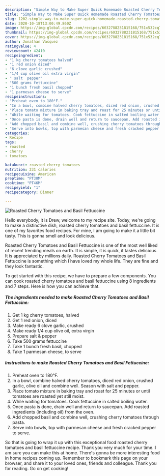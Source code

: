 ```yaml
---
description: "Simple Way to Make Super Quick Homemade Roasted Cherry Tomatoes and Basil Fettuccine"
title: "Simple Way to Make Super Quick Homemade Roasted Cherry Tomatoes and Basil Fettuccine"
slug: 1202-simple-way-to-make-super-quick-homemade-roasted-cherry-tomatoes-and-basil-fettuccine
date: 2020-10-18T13:00:49.860Z
image: https://img-global.cpcdn.com/recipes/6032788231815168/751x532cq70/roasted-cherry-tomatoes-and-basil-fettuccine-recipe-main-photo.jpg
thumbnail: https://img-global.cpcdn.com/recipes/6032788231815168/751x532cq70/roasted-cherry-tomatoes-and-basil-fettuccine-recipe-main-photo.jpg
cover: https://img-global.cpcdn.com/recipes/6032788231815168/751x532cq70/roasted-cherry-tomatoes-and-basil-fettuccine-recipe-main-photo.jpg
author: Jonathan Vasquez
ratingvalue: 4
reviewcount: 42410
recipeingredient:
- "1 kg cherry tomatoes halved"
- "1 red onion diced"
- "6 clove garlic crushed"
- "1/4 cup olive oil extra virgin"
- " salt  pepper"
- "500 grams fettuccine"
- "1 bunch fresh basil chopped"
- "1 parmesan cheese to serve"
recipeinstructions:
- "Preheat oven to 180°F."
- "In a bowl, combine halved cherry tomatoes, diced red onion, crushed garlic, olive oil and combine well. Season with salt and pepper."
- "Place tomato mixture in baking tray and roast for 25 minutes or until tomatoes are roasted yet still moist."
- "While waiting for tomatoes. Cook fettuccine in salted boiling water."
- "Once pasta is done, drain well and return to saucepan. Add roasted ingredients (including oil) from the oven."
- "Add chopped basil and combine well, crushing cherry tomatoes through pasta."
- "Serve into bowls, top with parmesan cheese and fresh cracked pepper to serve."
categories:
- Recipe
tags:
- roasted
- cherry
- tomatoes

katakunci: roasted cherry tomatoes 
nutrition: 231 calories
recipecuisine: American
preptime: "PT30M"
cooktime: "PT46M"
recipeyield: "1"
recipecategory: Dinner

---
```



![Roasted Cherry Tomatoes and Basil Fettuccine](https://img-global.cpcdn.com/recipes/6032788231815168/751x532cq70/roasted-cherry-tomatoes-and-basil-fettuccine-recipe-main-photo.jpg)

Hello everybody, it is Drew, welcome to my recipe site. Today, we're going to make a distinctive dish, roasted cherry tomatoes and basil fettuccine. It is one of my favorites food recipes. For mine, I am going to make it a little bit tasty. This is gonna smell and look delicious.



Roasted Cherry Tomatoes and Basil Fettuccine is one of the most well liked of recent trending meals on earth. It is simple, it is quick, it tastes delicious. It is appreciated by millions daily. Roasted Cherry Tomatoes and Basil Fettuccine is something which I have loved my whole life. They are fine and they look fantastic.


To get started with this recipe, we have to prepare a few components. You can cook roasted cherry tomatoes and basil fettuccine using 8 ingredients and 7 steps. Here is how you can achieve that.

<!--inarticleads1-->

##### The ingredients needed to make Roasted Cherry Tomatoes and Basil Fettuccine:

1. Get 1 kg cherry tomatoes, halved
1. Get 1 red onion, diced
1. Make ready 6 clove garlic, crushed
1. Make ready 1/4 cup olive oil, extra virgin
1. Prepare  salt &amp; pepper
1. Take 500 grams fettuccine
1. Take 1 bunch fresh basil, chopped
1. Take 1 parmesan cheese, to serve




<!--inarticleads2-->

##### Instructions to make Roasted Cherry Tomatoes and Basil Fettuccine:

1. Preheat oven to 180°F.
1. In a bowl, combine halved cherry tomatoes, diced red onion, crushed garlic, olive oil and combine well. Season with salt and pepper.
1. Place tomato mixture in baking tray and roast for 25 minutes or until tomatoes are roasted yet still moist.
1. While waiting for tomatoes. Cook fettuccine in salted boiling water.
1. Once pasta is done, drain well and return to saucepan. Add roasted ingredients (including oil) from the oven.
1. Add chopped basil and combine well, crushing cherry tomatoes through pasta.
1. Serve into bowls, top with parmesan cheese and fresh cracked pepper to serve.




So that is going to wrap it up with this exceptional food roasted cherry tomatoes and basil fettuccine recipe. Thank you very much for your time. I am sure you can make this at home. There's gonna be more interesting food in home recipes coming up. Remember to bookmark this page on your browser, and share it to your loved ones, friends and colleague. Thank you for reading. Go on get cooking!
